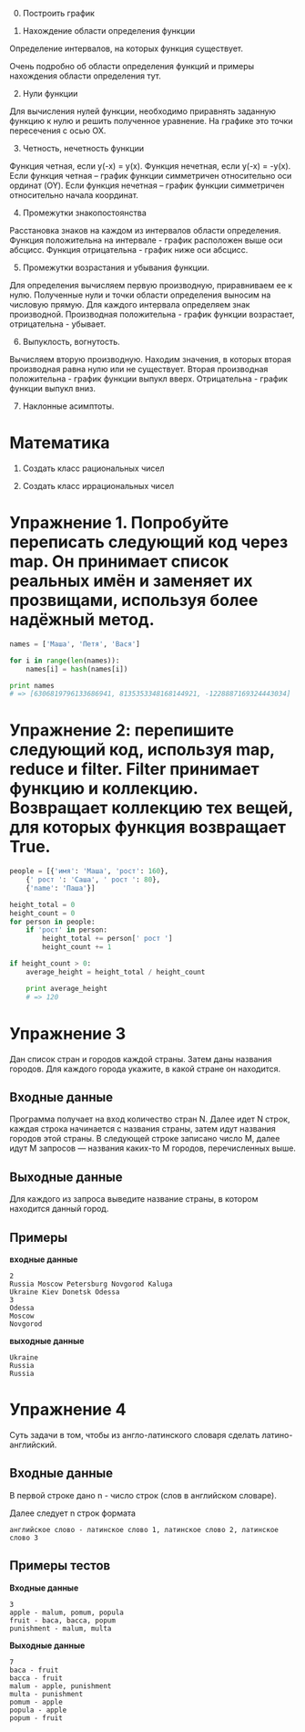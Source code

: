 0. Построить график

1. Нахождение области определения функции

Определение интервалов, на которых функция существует.

Очень подробно об области определения функций и примеры нахождения области определения тут.

2. Нули функции

Для вычисления нулей функции, необходимо приравнять заданную функцию к нулю и решить полученное уравнение. На графике это точки пересечения с осью ОХ.

3. Четность, нечетность функции

Функция четная, если y(-x) = y(x). Функция нечетная, если y(-x) = -y(x). Если функция четная – график функции симметричен относительно оси ординат (OY). Если функция нечетная – график функции симметричен относительно начала координат. 

4. Промежутки знакопостоянства

Расстановка знаков на каждом из интервалов области определения. Функция положительна на интервале - график расположен выше оси абсцисс. Функция отрицательна - график ниже оси абсцисс. 

5.  Промежутки возрастания и убывания функции.

Для определения вычисляем первую производную, приравниваем ее к нулю.  Полученные нули и точки области определения выносим на числовую прямую. Для каждого интервала определяем знак производной. Производная положительна - график функции возрастает, отрицательна - убывает.

6.  Выпуклость, вогнутость.

Вычисляем вторую производную.  Находим значения, в которых вторая производная равна нулю или не существует. Вторая производная положительна - график функции выпукл вверх. Отрицательна - график функции выпукл вниз. 

7.  Наклонные асимптоты.


# Математика

1. Создать класс рациональных чисел

2. Создать класс иррациональных чисел



# Упражнение 1. Попробуйте переписать следующий код через map. Он принимает список реальных имён и заменяет их прозвищами, используя более надёжный метод.

```python
names = ['Маша', 'Петя', 'Вася']

for i in range(len(names)):
    names[i] = hash(names[i])

print names
# => [6306819796133686941, 8135353348168144921, -1228887169324443034]
```

# Упражнение 2: перепишите следующий код, используя map, reduce и filter. Filter принимает функцию и коллекцию. Возвращает коллекцию тех вещей, для которых функция возвращает True.

```python
people = [{'имя': 'Маша', 'рост': 160},
    {' рост ': 'Саша', ' рост ': 80},
    {'name': 'Паша'}]

height_total = 0
height_count = 0
for person in people:
    if 'рост' in person:
        height_total += person[' рост ']
        height_count += 1

if height_count > 0:
    average_height = height_total / height_count

    print average_height
    # => 120
```

# Упражнение 3

Дан список стран и городов каждой страны. Затем даны названия городов. Для каждого города укажите, в какой стране он находится.

## Входные данные

Программа получает на вход количество стран N. Далее идет N строк, каждая строка начинается с названия страны, затем идут названия городов этой страны. В следующей строке записано число M, далее идут M запросов — названия каких-то M городов, перечисленных выше.

## Выходные данные

Для каждого из запроса выведите название страны, в котором находится данный город.

## Примеры

__входные данные__
```
2
Russia Moscow Petersburg Novgorod Kaluga
Ukraine Kiev Donetsk Odessa
3
Odessa
Moscow
Novgorod
```
__выходные данные__
```
Ukraine
Russia
Russia
```


# Упражнение 4

Суть задачи в том, чтобы из англо-латинского словаря сделать латино-английский.

## Входные данные

В первой строке дано n - число строк (слов в английском словаре).

Далее следует n строк формата 
```
английское слово - латинское слово 1, латинское слово 2, латинское слово 3
```

## Примеры тестов

__Входные данные__
```
3
apple - malum, pomum, popula
fruit - baca, bacca, popum
punishment - malum, multa
```
__Выходные данные__
```
7
baca - fruit
bacca - fruit
malum - apple, punishment
multa - punishment
pomum - apple
popula - apple
popum - fruit
```